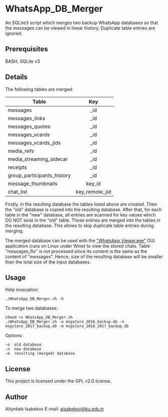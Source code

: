 # WhatsApp_DB_Merger
An SQLite3 script which merges two backup WhatsApp databases so that the messages can be viewed in linear history. Duplicate table entries are ignored.

## Prerequisites
BASH, SQLite v3

## Details
The following tables are merged:

|          Table             |      Key       |
| -------------------------- |:--------------:|
| messages                   | _id            |
| messages_links             | _id            |
| messages_quotes            | _id            |
| messages_vcards            | _id            |
| messages_vcards_jids       | _id            |
| media_refs                 | _id            |
| media_streaming_sidecar    | _id            |
| receipts                   | _id            |
| group_participants_history | _id            |
| message_thumbnails         | key_id         |
| chat_list                  | key_remote_jid |

Firstly, in the resulting database the tables listed above are created.
Then the "old" database is copied into the resulting database.
After that, for each table in the "new" database, all entries are scanned for key values which DO NOT exist in the "old" table.
These entries are merged into the tables in the resulting database.
This allows to skip duplicate table entries during merging.

The merged database can be used with the ["WhatsApp Viewer.exe"](http://andreas-mausch.de/whatsapp-viewer/) GUI application (runs on Linux under Wine) to view the stored chats.
Table "messages_fts" is not processed since its content is the same as the content of "messages".
Hence, size of the resulting database will be smaller than the total size of the input databases.

## Usage
Help invocation:

	./WhatsApp_DB_Merger.sh -h

To merge two databases:

	chmod +x WhatsApp_DB_Merger.sh
	./WhatsApp_DB_Merger.sh -o msgstore_2016_backup.db -n msgstore_2017_backup.db -m msgstore_2016_2017_backup.db

Options:

	-o  old database
	-n  new database
	-m  resulting (merged) database

## License
This project is licensed under the GPL v2.0 license.

## Author
Altynbek Isabekov
E-mail: aisabekov@ku.edu.tr
